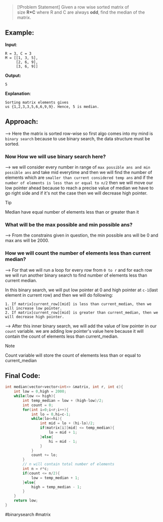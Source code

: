 >[!Problem Statement]
> Given a row wise sorted matrix of size **R*C** where R and C are always **odd**, find the median of the matrix.

## Example:

**Input**:
```
R = 3, C = 3
M = [[1, 3, 5], 
     [2, 6, 9], 
     [3, 6, 9]]
```
**Output:** 
```
5
```
**Explanation**: 
```
Sorting matrix elements gives 
us {1,2,3,3,5,6,6,9,9}. Hence, 5 is median.
```

## Approach:

--> Here the matrix is sorted row-wise so first algo comes into my mind is `binary search` because to use binary search, the data structure must be sorted.

### Now How we will use binary search here?
--> we will consider every number in range of `max possible ans and min possible ans` and take mid everytime and then we will find the number of elements which are `smaller than current considered temp ans` and if the `number of elements is less than or equal to n/2` then we will move our low pointer ahead because to reach a precise value of median we have to go right side and if it's not the case then we will decrease high pointer.

>[!tip]
>Median have equal number of elements less than or greater than it

### What will be the max possible and min possible ans?

--> From the constrains given in question, the min possible ans will be 0 and max ans will be 2000.

### How we will count the number of elements less than current median?

--> For that we will run a loop for every row from `0 to r` and for each row we will run another binary search to find number of elements less than current median.

In this binary search, we will put low pointer at 0 and high pointer at `c-1`(last element in current row) and then we will do following:

```
1. If matrix[current_row][mid] is less than current_median, then we will increase low pointer. 
2. If matrix[current_row][mid] is greater than current_median, then we will decrease high pointer. 
```

--> After this inner binary search, we will add the value of low pointer in our `count` variable.
we are adding low pointer's value here because it will contain the count of elements less than current_median.

>[!note]
>Count variable will store the count of elements less than or equal to current_median

## Final Code:

```cpp
int median(vector<vector<int>> &matrix, int r, int c){
	int low = 0,high = 2000;
	while(low <= high){
		int temp_median = low + (high-low)/2;
		int count = 0;
		for(int i=0;i<r;i++){
			int lo = 0,hi=c-1;
			while(lo<=hi){
				int mid = lo + (hi-lo)/2;
				if(matrix[i][mid] <= temp_median){
					lo = mid + 1;
				}else{
					hi = mid - 1;
				}
			}
			count += lo;
		}
		// n will contain total number of elements 
		int n = r*c;
		if(count <= n/2){
			low = temp_median + 1;
		}else{
			high = temp_median - 1;
		}
	}
	return low;
}
```

#binarysearch #matrix 